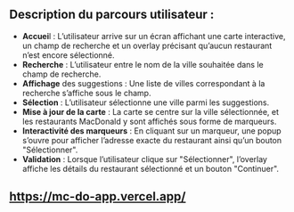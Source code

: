 ## Description du parcours utilisateur :
- **Accuei**l : L’utilisateur arrive sur un écran affichant une carte interactive, un champ de recherche et un overlay précisant qu’aucun restaurant n’est encore sélectionné.
- **Recherche** : L’utilisateur entre le nom de la ville souhaitée dans le champ de recherche.
- **Affichage** des suggestions : Une liste de villes correspondant à la recherche s’affiche sous le champ.
- **Sélection** : L’utilisateur sélectionne une ville parmi les suggestions.
- **Mise à jour de la carte** : La carte se centre sur la ville sélectionnée, et les restaurants MacDonald y sont affichés sous forme de marqueurs.
- **Interactivité des marqueurs** : En cliquant sur un marqueur, une popup s’ouvre pour afficher l’adresse exacte du restaurant ainsi qu’un bouton "Sélectionner".
 - **Validation** : Lorsque l’utilisateur clique sur "Sélectionner", l’overlay affiche les détails du restaurant sélectionné et un bouton "Continuer".

 ## https://mc-do-app.vercel.app/ ##

